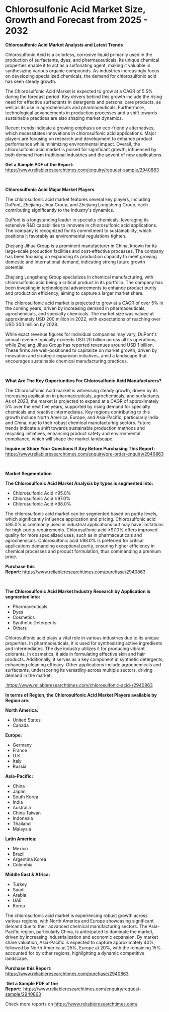 <p><h1>Chlorosulfonic Acid Market Size, Growth and Forecast from 2025 - 2032</h1></p><p><strong>Chlorosulfonic Acid Market Analysis and Latest Trends</strong></p>
<p><p>Chlorosulfonic Acid is a colorless, corrosive liquid primarily used in the production of surfactants, dyes, and pharmaceuticals. Its unique chemical properties enable it to act as a sulfonating agent, making it valuable in synthesizing various organic compounds. As industries increasingly focus on developing specialized chemicals, the demand for chlorosulfonic acid has seen steady growth.</p><p>The Chlorosulfonic Acid Market is expected to grow at a CAGR of 5.5% during the forecast period. Key drivers behind this growth include the rising need for effective surfactants in detergents and personal care products, as well as its use in agrochemicals and pharmaceuticals. Furthermore, technological advancements in production processes and a shift towards sustainable practices are also shaping market dynamics. </p><p>Recent trends indicate a growing emphasis on eco-friendly alternatives, which necessitates innovations in chlorosulfonic acid applications. Major players are focusing on research and development to enhance product performance while minimizing environmental impact. Overall, the chlorosulfonic acid market is poised for significant growth, influenced by both demand from traditional industries and the advent of new applications.</p></p>
<p><strong>Get a Sample PDF of the Report:&nbsp;</strong> <a href="https://www.reliableresearchtimes.com/enquiry/request-sample/2940863?utm_campaign=2638&utm_medium=2&utm_source=Github&utm_content=ia&utm_term=15032025&utm_id=chlorosulfonic-acid">https://www.reliableresearchtimes.com/enquiry/request-sample/2940863</a></p>
<p>&nbsp;</p>
<p><strong>Chlorosulfonic Acid Major Market Players</strong></p>
<p><p>The chlorosulfonic acid market features several key players, including DuPont, Zhejiang Jihua Group, and Zhejiang Longsheng Group, each contributing significantly to the industry's dynamics. </p><p>DuPont is a longstanding leader in specialty chemicals, leveraging its extensive R&D capabilities to innovate in chlorosulfonic acid applications. The company is recognized for its commitment to sustainability, which positions it favorably as environmental regulations tighten. </p><p>Zhejiang Jihua Group is a prominent manufacturer in China, known for its large-scale production facilities and cost-effective processes. The company has been focusing on expanding its production capacity to meet growing domestic and international demand, indicating strong future growth potential.</p><p>Zhejiang Longsheng Group specializes in chemical manufacturing, with chlorosulfonic acid being a critical product in its portfolio. The company has been investing in technological advancements to enhance product purity and production efficiency, aiming to capture a larger market share.</p><p>The chlorosulfonic acid market is projected to grow at a CAGR of over 5% in the coming years, driven by increasing demand in pharmaceuticals, agrochemicals, and specialty chemicals. The market size was valued at approximately USD 200 million in 2022, with expectations of reaching over USD 300 million by 2028.</p><p>While exact revenue figures for individual companies may vary, DuPont's annual revenue typically exceeds USD 20 billion across all its operations, while Zhejiang Jihua Group has reported revenues around USD 1 billion. These firms are well-positioned to capitalize on market growth, driven by innovation and strategic expansion initiatives, amid a landscape that encourages sustainable chemical manufacturing practices.</p></p>
<p>&nbsp;</p>
<p><strong>What Are The Key Opportunities For Chlorosulfonic Acid Manufacturers?</strong></p>
<p><p>The Chlorosulfonic Acid market is witnessing steady growth, driven by its increasing application in pharmaceuticals, agrochemicals, and surfactants. As of 2023, the market is projected to expand at a CAGR of approximately 5% over the next five years, supported by rising demand for specialty chemicals and reactive intermediates. Key regions contributing to this growth include North America, Europe, and Asia-Pacific, particularly India and China, due to their robust chemical manufacturing sectors. Future trends indicate a shift towards sustainable production methods and recycling initiatives, enhancing product safety and environmental compliance, which will shape the market landscape.</p></p>
<p><strong>Inquire or Share Your Questions If Any Before Purchasing This Report:</strong> <a href="https://www.reliableresearchtimes.com/enquiry/pre-order-enquiry/2940863?utm_campaign=2638&utm_medium=2&utm_source=Github&utm_content=ia&utm_term=15032025&utm_id=chlorosulfonic-acid">https://www.reliableresearchtimes.com/enquiry/pre-order-enquiry/2940863</a></p>
<p>&nbsp;</p>
<p><strong>Market Segmentation</strong></p>
<p><strong>The Chlorosulfonic Acid Market Analysis by types is segmented into:</strong></p>
<p><ul><li>Chlorosulfonic Acid ≥95.0%</li><li>Chlorosulfonic Acid ≥97.0%</li><li>Chlorosulfonic Acid ≥98.0%</li></ul></p>
<p><p>The chlorosulfonic acid market can be segmented based on purity levels, which significantly influence application and pricing. Chlorosulfonic acid ≥95.0% is commonly used in industrial applications but may have limitations for high-purity requirements. Chlorosulfonic acid ≥97.0% offers improved quality for more specialized uses, such as in pharmaceuticals and agrochemicals. Chlorosulfonic acid ≥98.0% is preferred for critical applications demanding exceptional purity, ensuring higher efficiency in chemical processes and product formulation, thus commanding a premium price.</p></p>
<p><strong>Purchase this Report:&nbsp;</strong><a href="https://www.reliableresearchtimes.com/purchase/2940863?utm_campaign=2638&utm_medium=2&utm_source=Github&utm_content=ia&utm_term=15032025&utm_id=chlorosulfonic-acid">https://www.reliableresearchtimes.com/purchase/2940863</a></p>
<p>&nbsp;</p>
<p><strong>The Chlorosulfonic Acid Market Industry Research by Application is segmented into:</strong></p>
<p><ul><li>Pharmaceuticals</li><li>Dyes</li><li>Cosmetics</li><li>Synthetic Detergents</li><li>Others</li></ul></p>
<p><p>Chlorosulfonic acid plays a vital role in various industries due to its unique properties. In pharmaceuticals, it is used for synthesizing active ingredients and intermediates. The dye industry utilizes it for producing vibrant colorants. In cosmetics, it aids in formulating effective skin and hair products. Additionally, it serves as a key component in synthetic detergents, enhancing cleaning efficacy. Other applications include agrochemicals and surfactants, underscoring its versatility across multiple sectors, driving demand in the market.</p></p>
<p><a href="https://www.reliableresearchtimes.com/chlorosulfonic-acid-r2940863?utm_campaign=2638&utm_medium=2&utm_source=Github&utm_content=ia&utm_term=15032025&utm_id=chlorosulfonic-acid">&nbsp;https://www.reliableresearchtimes.com/chlorosulfonic-acid-r2940863</a></p>
<p><strong>In terms of Region, the Chlorosulfonic Acid Market Players available by Region are:</strong></p>
<p>
    <p> <strong> North America: </strong>
        <ul>
            <li>United States</li>
            <li>Canada</li>
        </ul>
        </p> 
    <p> <strong> Europe: </strong>
        <ul>
            <li>Germany</li>
            <li>France</li>
            <li>U.K.</li>
            <li>Italy</li>
            <li>Russia</li>
        </ul>
        </p> 
    <p> <strong> Asia-Pacific: </strong>
        <ul>
            <li>China</li>
            <li>Japan</li>
            <li>South Korea</li>
            <li>India</li>
            <li>Australia</li>
            <li>China Taiwan</li>
            <li>Indonesia</li>
            <li>Thailand</li>
            <li>Malaysia</li>
        </ul>
        </p> 
    <p> <strong> Latin America: </strong>
        <ul>
            <li>Mexico</li>
            <li>Brazil</li>
            <li>Argentina Korea</li>
            <li>Colombia</li>
        </ul>
        </p> 
    <p> <strong> Middle East & Africa: </strong>
        <ul>
            <li>Turkey</li>
            <li>Saudi</li>
            <li>Arabia</li>
            <li>UAE</li>
            <li>Korea</li>
        </ul>
    </p>
    </p>
<p><p>The chlorosulfonic acid market is experiencing robust growth across various regions, with North America and Europe showcasing significant demand due to their advanced chemical manufacturing sectors. The Asia-Pacific region, particularly China, is anticipated to dominate the market, driven by increasing industrialization and economic expansion. By market share valuation, Asia-Pacific is expected to capture approximately 40%, followed by North America at 25%, Europe at 20%, with the remaining 15% accounted for by other regions, highlighting a dynamic competitive landscape.</p></p>
<p><strong>Purchase this Report: </strong><a href="https://www.reliableresearchtimes.com/purchase/2940863?utm_campaign=2638&utm_medium=2&utm_source=Github&utm_content=ia&utm_term=15032025&utm_id=chlorosulfonic-acid">https://www.reliableresearchtimes.com/purchase/2940863</a></p>
<p>&nbsp;<strong>Get a Sample PDF of the Report:&nbsp;&nbsp;</strong><a href="https://www.reliableresearchtimes.com/enquiry/request-sample/2940863?utm_campaign=2638&utm_medium=2&utm_source=Github&utm_content=ia&utm_term=15032025&utm_id=chlorosulfonic-acid">https://www.reliableresearchtimes.com/enquiry/request-sample/2940863</a></p>
<p><strong></strong></p>
<p>Check more reports on <a href="https://www.reliableresearchtimes.com/?utm_campaign=2638&utm_medium=2&utm_source=Github&utm_content=ia&utm_term=15032025&utm_id=chlorosulfonic-acid">https://www.reliableresearchtimes.com/</a></p>
